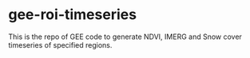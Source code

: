 # gee-roi-timeseries
This is the repo of GEE code to generate NDVI, IMERG and Snow cover timeseries of specified regions.
